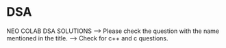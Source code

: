 # DSA
NEO COLAB DSA SOLUTIONS 
--> Please check the question with the name mentioned in the title.
--> Check for c++ and c questions.

